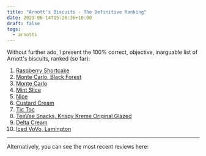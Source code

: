 ```yaml
---
title: "Arnott's Biscuits - The Definitive Ranking"
date: 2021-06-14T15:26:36+10:00
draft: false
tags:
  - arnotts
---
```


Without further ado, I present the 100% correct, objective, inarguable list of Arnott's biscuits, ranked (so far):

1. [Raspberry Shortcake](/arnotts/raspberry_shortcake)
1. [Monte Carlo, Black Forest](/arnotts/monte_carlo_black_forest)
1. [Monte Carlo](/arnotts/monte_carlo)
1. [Mint Slice](/arnotts/mint_slice)
1. [Nice](/arnotts/nice)
1. [Custard Cream](/arnotts/custard_cream)
1. [Tic Toc](/arnotts/tic_toc)
1. [TeeVee Snacks, Krispy Kreme Original Glazed](/arnotts/tee_vee_original_glazed)
1. [Delta Cream](/arnotts/delta_cream)
1. [Iced VoVo, Lamington](/arnotts/iced_vovo_lamington)

---

Alternatively, you can see the most recent reviews here:

<!-- Hugo seems to include a post summary list here by default -->